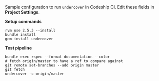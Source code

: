 Sample configuration to run `undercover` in Codeship CI. Edit these fields in **Project Settings**.

**Setup commands**

```
rvm use 2.5.3 --install
bundle install
gem install undercover
```

**Test pipeline**

```
bundle exec rspec --format documentation --color
# fetch origin/master to have a ref to compare against
git remote set-branches --add origin master
git fetch
undercover -c origin/master
```
